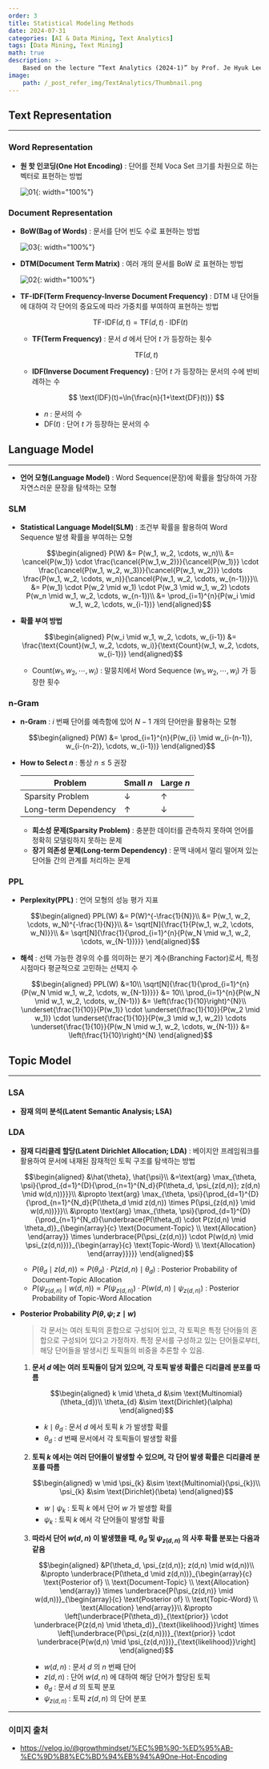 ```yaml
---
order: 3
title: Statistical Modeling Methods
date: 2024-07-31
categories: [AI & Data Mining, Text Analytics]
tags: [Data Mining, Text Mining]
math: true
description: >-
    Based on the lecture “Text Analytics (2024-1)” by Prof. Je Hyuk Lee, Dept. of Data Science, The Grad. School, Kookmin Univ.
image:
    path: /_post_refer_img/TextAnalytics/Thumbnail.png
---
```


## Text Representation
-----

### Word Representation

- **원 핫 인코딩(One Hot Encoding)** : 단어를 전체 Voca Set 크기를 차원으로 하는 벡터로 표현하는 방법

    ![01](/_post_refer_img/TextAnalytics/03-01.png){: width="100%"}

### Document Representation

- **BoW(Bag of Words)** : 문서를 단어 빈도 수로 표현하는 방법

    ![03](/_post_refer_img/TextAnalytics/03-03.png){: width="100%"}

- **DTM(Document Term Matrix)** : 여러 개의 문서를 BoW 로 표현하는 방법

    ![02](/_post_refer_img/TextAnalytics/03-02.png){: width="100%"}

- **TF-IDF(Term Frequency-Inverse Document Frequency)** : DTM 내 단어들에 대하여 각 단어의 중요도에 따라 가중치를 부여하여 표현하는 방법

    $$
    \text{TF-IDF}(d,t)=\text{TF}(d,t) \cdot \text{IDF}(t)
    $$

    - **TF(Term Frequency)** : 문서 $d$ 에서 단어 $t$ 가 등장하는 횟수

        $$
        \text{TF}(d,t)
        $$

    - **IDF(Inverse Document Frequency)** : 단어 $t$ 가 등장하는 문서의 수에 반비례하는 수

        $$
        \text{IDF}(t)=\ln{\frac{n}{1+\text{DF}(t)}}
        $$

        - $n$ : 문서의 수
        - $\text{DF}(t)$ : 단어 $t$ 가 등장하는 문서의 수

## Language Model
-----

- **언어 모형(Language Model)** : Word Sequence(문장)에 확률을 할당하여 가장 자연스러운 문장을 탐색하는 모형

### SLM

- **Statistical Language Model(SLM)** : 조건부 확률을 활용하여 Word Sequence 발생 확률을 부여하는 모형

    $$\begin{aligned}
    P(W)
    &= P(w_1, w_2, \cdots, w_n)\\
    &= \cancel{P(w_1)} \cdot \frac{\cancel{P(w_1,w_2)}}{\cancel{P(w_1)}} \cdot \frac{\cancel{P(w_1, w_2, w_3)}}{\cancel{P(w_1, w_2)}} \cdots \frac{P(w_1, w_2, \cdots, w_n)}{\cancel{P(w_1, w_2, \cdots, w_{n-1})}}\\
    &= P(w_1) \cdot P(w_2 \mid w_1) \cdot P(w_3 \mid w_1, w_2) \cdots P(w_n \mid w_1, w_2, \cdots, w_{n-1})\\
    &= \prod_{i=1}^{n}{P(w_i \mid w_1, w_2, \cdots, w_{i-1})}
    \end{aligned}$$

- **확률 부여 방법**

    $$\begin{aligned}
    P(w_i \mid w_1, w_2, \cdots, w_{i-1})
    &= \frac{\text{Count}(w_1, w_2, \cdots, w_i)}{\text{Count}(w_1, w_2, \cdots, w_{i-1})}
    \end{aligned}$$

    - $\text{Count}(w_1, w_2, \cdots, w_i)$ : 말뭉치에서 Word Sequence $(w_1, w_2, \cdots, w_i)$ 가 등장한 횟수

### n-Gram

- **n-Gram** : $i$ 번째 단어를 예측함에 있어 $N-1$ 개의 단어만을 활용하는 모형

    $$\begin{aligned}
    P(W)
    &= \prod_{i=1}^{n}{P(w_{i} \mid w_{i-(n-1)}, w_{i-(n-2)}, \cdots, w_{i-1})}
    \end{aligned}$$

- **How to Select $n$** : 통상 $n \le 5$ 권장

    | Problem | Small $n$ | Large $n$ | 
    |---|---|---|
    | Sparsity Problem | $\downarrow$ | $\uparrow$ |
    | Long-term Dependency | $\uparrow$ | $\downarrow$ |

    - **희소성 문제(Sparsity Problem)** : 충분한 데이터를 관측하지 못하여 언어를 정확히 모델링하지 못하는 문제
    - **장기 의존성 문제(Long-term Dependency)** : 문맥 내에서 멀리 떨어져 있는 단어들 간의 관계를 처리하는 문제

### PPL

- **Perplexity(PPL)** : 언어 모형의 성능 평가 지표

    $$\begin{aligned}
    PPL(W)
    &= P(W)^{-\frac{1}{N}}\\
    &= P(w_1, w_2, \cdots, w_N)^{-\frac{1}{N}}\\
    &= \sqrt[N]{\frac{1}{P(w_1, w_2, \cdots, w_N)}}\\
    &= \sqrt[N]{\frac{1}{\prod_{i=1}^{n}{P(w_N \mid w_1, w_2, \cdots, w_{N-1})}}}
    \end{aligned}$$

- **해석** : 선택 가능한 경우의 수를 의미하는 분기 계수(Branching Factor)로서, 특정 시점마다 평균적으로 고민하는 선택지 수

    $$\begin{aligned}
    PPL(W)
    &=10\\
    \sqrt[N]{\frac{1}{\prod_{i=1}^{n}{P(w_N \mid w_1, w_2, \cdots, w_{N-1})}}}
    &= 10\\
    \prod_{i=1}^{n}{P(w_N \mid w_1, w_2, \cdots, w_{N-1})}
    &= \left(\frac{1}{10}\right)^{N}\\
    \underset{\frac{1}{10}}{P(w_1)} \cdot \underset{\frac{1}{10}}{P(w_2 \mid w_1)} \cdot \underset{\frac{1}{10}}{P(w_3 \mid w_1, w_2)} \cdots \underset{\frac{1}{10}}{P(w_N \mid w_1, w_2, \cdots, w_{N-1})}
    &= \left(\frac{1}{10}\right)^{N}
    \end{aligned}$$

## Topic Model
-----

### LSA

- **잠재 의미 분석(Latent Semantic Analysis; LSA)**

### LDA

- **잠재 디리클레 할당(Latent Dirichlet Allocation; LDA)** : 베이지안 프레임워크를 활용하여 문서에 내재된 잠재적인 토픽 구조를 탐색하는 방법

    $$\begin{aligned}
    &\hat{\theta}, \hat{\psi}\\
    &=\text{arg} \max_{\theta, \psi}{\prod_{d=1}^{D}{\prod_{n=1}^{N_d}{P(\theta_d, \psi_{z(d,n)}; z(d,n) \mid w(d,n))}}}\\
    &\propto \text{arg} \max_{\theta, \psi}{\prod_{d=1}^{D}{\prod_{n=1}^{N_d}{P(\theta_d \mid z(d,n)) \times P(\psi_{z(d,n)} \mid w(d,n))}}}\\
    &\propto \text{arg} \max_{\theta, \psi}{\prod_{d=1}^{D}{\prod_{n=1}^{N_d}{\underbrace{P(\theta_d) \cdot P(z(d,n) \mid \theta_d)}_{\begin{array}{c} \text{Document-Topic} \\ \text{Allocation} \end{array}} \times \underbrace{P(\psi_{z(d,n)}) \cdot P(w(d,n) \mid \psi_{z(d,n)})}_{\begin{array}{c} \text{Topic-Word} \\ \text{Allocation} \end{array}}}}}
    \end{aligned}$$

    - $P(\theta_d \mid z(d,n)) \propto P(\theta_d) \cdot P(z(d,n) \mid \theta_d)$ : Posterior Probability of Document-Topic Allocation
    - $P(\psi_{z(d,n)} \mid w(d,n)) \propto P(\psi_{z(d,n)}) \cdot P(w(d,n) \mid \psi_{z(d,n)})$ : Posterior Probability of Topic-Word Allocation

- **Posterior Probability $P(\theta, \psi ; z \mid w)$**

    > 각 문서는 여러 토픽의 혼합으로 구성되어 있고, 각 토픽은 특정 단어들의 혼합으로 구성되어 있다고 가정하자. 특정 문서를 구성하고 있는 단어들로부터, 해당 단어들을 발생시킨 토픽들의 비중을 추론할 수 있음.

    1. **문서 $d$ 에는 여러 토픽들이 담겨 있으며, 각 토픽 발생 확률은 디리클레 분포를 따름**

        $$\begin{aligned}
        k \mid \theta_d &\sim \text{Multinomial}(\theta_{d})\\
        \theta_{d} &\sim \text{Dirichlet}(\alpha)
        \end{aligned}$$

        - $k \mid \theta_d$ : 문서 $d$ 에서 토픽 $k$ 가 발생할 확률
        - $\theta_d$ : $d$ 번째 문서에서 각 토픽들이 발생할 확률

    2. **토픽 $k$ 에서는 여러 단어들이 발생할 수 있으며, 각 단어 발생 확률은 디리클레 분포를 따름**

        $$\begin{aligned}
        w \mid \psi_{k} &\sim \text{Multinomial}(\psi_{k})\\
        \psi_{k} &\sim \text{Dirichlet}(\beta)
        \end{aligned}$$

        - $w \mid \psi_{k}$ : 토픽 $k$ 에서 단어 $w$ 가 발생할 확률
        - $\psi_{k}$ : 토픽 $k$ 에서 각 단어들이 발생할 확률

    3. **따라서 단어 $w(d,n)$ 이 발생했을 때, $\theta_d$ 및 $\psi_{z(d,n)}$ 의 사후 확률 분포는 다음과 같음**

        $$\begin{aligned}
        &P(\theta_d, \psi_{z(d,n)}; z(d,n) \mid w(d,n))\\
        &\propto \underbrace{P(\theta_d \mid z(d,n))}_{\begin{array}{c} \text{Posterior of} \\ \text{Document-Topic} \\ \text{Allocation} \end{array}} \times \underbrace{P(\psi_{z(d,n)} \mid w(d,n))}_{\begin{array}{c} \text{Posterior of} \\ \text{Topic-Word} \\ \text{Allocation} \end{array}}\\
        &\propto \left[\underbrace{P(\theta_d)}_{\text{prior}} \cdot \underbrace{P(z(d,n) \mid \theta_d)}_{\text{likelihood}}\right] \times \left[\underbrace{P(\psi_{z(d,n)})}_{\text{prior}} \cdot \underbrace{P(w(d,n) \mid \psi_{z(d,n)})}_{\text{likelihood}}\right]
        \end{aligned}$$

        - $w(d,n)$ : 문서 $d$ 의 $n$ 번째 단어
        - $z(d,n)$ : 단어 $w(d,n)$ 에 대하여 해당 단어가 할당된 토픽
        - $\theta_d$ : 문서 $d$ 의 토픽 분포
        - $\psi_{z(d,n)}$ : 토픽 $z(d,n)$ 의 단어 분포

-----

### 이미지 출처

- https://velog.io/@growthmindset/%EC%9B%90-%ED%95%AB-%EC%9D%B8%EC%BD%94%EB%94%A9One-Hot-Encoding